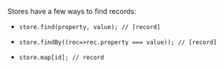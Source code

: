 Stores have a few ways to find records:

- `store.find(property, value); // [record]`


- `store.findBy((rec=>rec.property === value)); // [record]`


- `store.map[id]; // record`